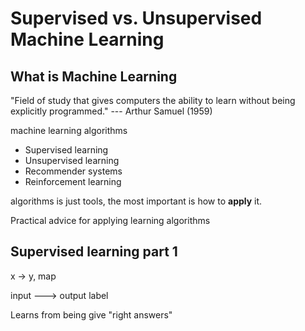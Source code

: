 # Supervised vs. Unsupervised Machine Learning

## What is Machine Learning

"Field of study that gives computers the ability to learn without being explicitly programmed." --- Arthur Samuel (1959)

machine learning algorithms
- Supervised learning
- Unsupervised learning
- Recommender systems
- Reinforcement learning

algorithms is just tools, the most important is how to **apply** it.

Practical advice for applying learning algorithms


## Supervised learning part 1

x -> y, map

input ---> output label

Learns from being give "right answers"